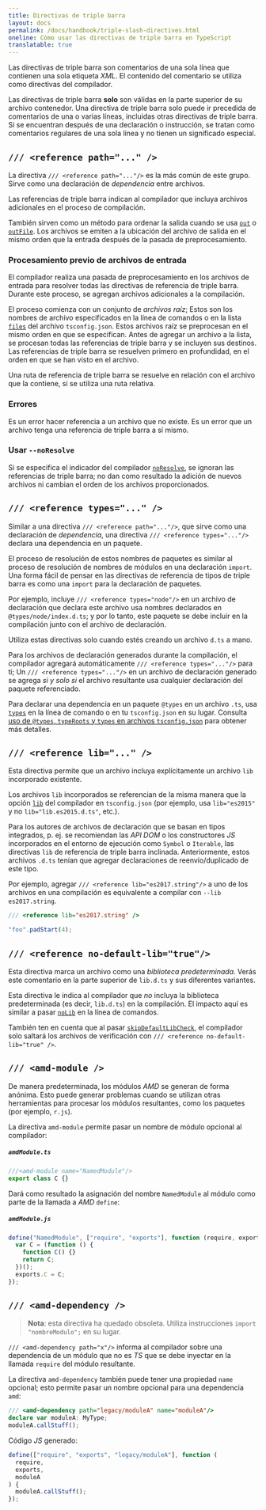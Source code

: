 ```yaml
---
title: Directivas de triple barra
layout: docs
permalink: /docs/handbook/triple-slash-directives.html
oneline: Cómo usar las directivas de triple barra en TypeScript
translatable: true
---
```


Las directivas de triple barra son comentarios de una sola línea que contienen una sola etiqueta *XML*.
El contenido del comentario se utiliza como directivas del compilador.

Las directivas de triple barra **solo** son válidas en la parte superior de su archivo contenedor.
Una directiva de triple barra solo puede ir precedida de comentarios de una o varias líneas, incluidas otras directivas de triple barra.
Si se encuentran después de una declaración o instrucción, se tratan como comentarios regulares de una sola línea y no tienen un significado especial.

## `/// <reference path="..." />`

La directiva `/// <reference path="..."/>` es la más común de este grupo.
Sirve como una declaración de *dependencia* entre archivos.

Las referencias de triple barra indican al compilador que incluya archivos adicionales en el proceso de compilación.

También sirven como un método para ordenar la salida cuando se usa [`out`](/tsconfig#out) o [`outFile`](/tsconfig#outFile).
Los archivos se emiten a la ubicación del archivo de salida en el mismo orden que la entrada después de la pasada de preprocesamiento.

### Procesamiento previo de archivos de entrada

El compilador realiza una pasada de preprocesamiento en los archivos de entrada para resolver todas las directivas de referencia de triple barra.
Durante este proceso, se agregan archivos adicionales a la compilación.

El proceso comienza con un conjunto de *archivos raíz*;
Estos son los nombres de archivo especificados en la línea de comandos o en la lista [`files`](/tsconfig#files) del archivo `tsconfig.json`.
Estos archivos raíz se preprocesan en el mismo orden en que se especifican.
Antes de agregar un archivo a la lista, se procesan todas las referencias de triple barra y se incluyen sus destinos.
Las referencias de triple barra se resuelven primero en profundidad, en el orden en que se han visto en el archivo.

Una ruta de referencia de triple barra se resuelve en relación con el archivo que la contiene, si se utiliza una ruta relativa.

### Errores

Es un error hacer referencia a un archivo que no existe.
Es un error que un archivo tenga una referencia de triple barra a sí mismo.

### Usar `--noResolve`

Si se especifica el indicador del compilador [`noResolve`](/tsconfig#noResolve), se ignoran las referencias de triple barra; no dan como resultado la adición de nuevos archivos ni cambian el orden de los archivos proporcionados.

## `/// <reference types="..." />`

Similar a una directiva `/// <reference path="..."/>`, que sirve como una declaración de *dependencia*, una directiva `/// <reference types="..."/>` declara una dependencia en un paquete.

El proceso de resolución de estos nombres de paquetes es similar al proceso de resolución de nombres de módulos en una declaración `import`.
Una forma fácil de pensar en las directivas de referencia de tipos de triple barra es como una `import` para la declaración de paquetes.

Por ejemplo, incluye `/// <reference types="node"/>` en un archivo de declaración que declara este archivo usa nombres declarados en `@types/node/index.d.ts`;
y por lo tanto, este paquete se debe incluir en la compilación junto con el archivo de declaración.

Utiliza estas directivas solo cuando estés creando un archivo `d.ts` a mano.

Para los archivos de declaración generados durante la compilación, el compilador agregará automáticamente `/// <reference types="..."/>` para ti;
Un `/// <reference types="..."/>` en un archivo de declaración generado se agrega *si y solo si* el archivo resultante usa cualquier declaración del paquete referenciado.

Para declarar una dependencia en un paquete `@types` en un archivo `.ts`, usa [`types`](/tsconfig#types) en la línea de comando o en tu `tsconfig.json` en su lugar.
Consulta [uso de `@types`, `typeRoots` y `types` en archivos `tsconfig.json`](/docs/handbook/tsconfig-json.html#types-typeroots-and-types) para obtener más detalles.

## `/// <reference lib="..." />`

Esta directiva permite que un archivo incluya explícitamente un archivo `lib` incorporado existente.

Los archivos `lib` incorporados se referencian de la misma manera que la opción [`lib`](/tsconfig#lib) del compilador en `tsconfig.json` (por ejemplo, usa `lib="es2015"` y no `lib="lib.es2015.d.ts"`, etc.).

Para los autores de archivos de declaración que se basan en tipos integrados, p. ej. se recomiendan las *API DOM* o los constructores *JS* incorporados en el entorno de ejecución como `Symbol` o `Iterable`, las directivas `lib` de referencia de triple barra inclinada. Anteriormente, estos archivos `.d.ts` tenían que agregar declaraciones de reenvío/duplicado de este tipo.

Por ejemplo, agregar `/// <reference lib="es2017.string"/>` a uno de los archivos en una compilación es equivalente a compilar con `--lib es2017.string`.

```ts
/// <reference lib="es2017.string" />

"foo".padStart(4);
```

## `/// <reference no-default-lib="true"/>`

Esta directiva marca un archivo como una *biblioteca predeterminada*.
Verás este comentario en la parte superior de `lib.d.ts` y sus diferentes variantes.

Esta directiva le indica al compilador que *no* incluya la biblioteca predeterminada (es decir, `lib.d.ts`) en la compilación.
El impacto aquí es similar a pasar [`noLib`](/tsconfig#noLib) en la línea de comandos.

También ten en cuenta que al pasar [`skipDefaultLibCheck`](/tsconfig#skipDefaultLibCheck), el compilador solo saltará los archivos de verificación con `/// <reference no-default-lib="true" />`.

## `/// <amd-module />`

De manera predeterminada, los módulos *AMD* se generan de forma anónima.
Esto puede generar problemas cuando se utilizan otras herramientas para procesar los módulos resultantes, como los paquetes (por ejemplo, `r.js`).

La directiva `amd-module` permite pasar un nombre de módulo opcional al compilador:

##### `amdModule.ts`

```ts
///<amd-module name="NamedModule"/>
export class C {}
```

Dará como resultado la asignación del nombre `NamedModule` al módulo como parte de la llamada a *AMD* `define`:

##### `amdModule.js`

```js
define("NamedModule", ["require", "exports"], function (require, exports) {
  var C = (function () {
    function C() {}
    return C;
  })();
  exports.C = C;
});
```

## `/// <amd-dependency />`

> **Nota**: esta directiva ha quedado obsoleta. Utiliza instrucciones `import "nombreModulo";` en su lugar.

`/// <amd-dependency path="x"/>` informa al compilador sobre una dependencia de un módulo que no es *TS* que se debe inyectar en la llamada `require` del módulo resultante.

La directiva `amd-dependency` también puede tener una propiedad `name` opcional; esto permite pasar un nombre opcional para una dependencia `amd`:

```ts
/// <amd-dependency path="legacy/moduleA" name="moduleA"/>
declare var moduleA: MyType;
moduleA.callStuff();
```

Código *JS* generado:

```js
define(["require", "exports", "legacy/moduleA"], function (
  require,
  exports,
  moduleA
) {
  moduleA.callStuff();
});
```
